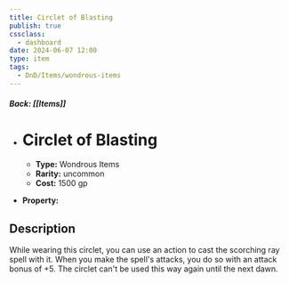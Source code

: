 ```yaml
---
title: Circlet of Blasting
publish: true
cssclass:
  - dashboard
date: 2024-06-07 12:00
type: item
tags:
  - DnD/Items/wondrous-items
---
```


##### Back: [[Items]]

- # Circlet of Blasting

    - **Type:** Wondrous Items
    - **Rarity:** uncommon
    - **Cost:** 1500 gp
- **Property:** 



## Description 

While wearing this circlet, you can use an action to cast the scorching ray spell with it. When you make the spell's attacks, you do so with an attack bonus of +5. The circlet can't be used this way again until the next dawn.
